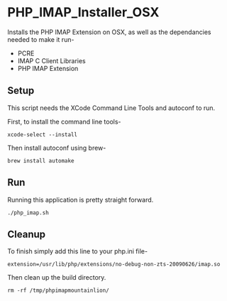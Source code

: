 # PHP_IMAP_Installer_OSX

Installs the PHP IMAP Extension on OSX, as well as the dependancies needed to make it run-

 * PCRE
 * IMAP C Client Libraries
 * PHP IMAP Extension

## Setup

This script needs the XCode Command Line Tools and autoconf to run. 

First, to install the command line tools-

```
xcode-select --install
```

Then install autoconf using brew-
```
brew install automake
```

## Run 

Running this application is pretty straight forward.

```
./php_imap.sh
```

## Cleanup

To finish simply add this line to your php.ini file-

```
extension=/usr/lib/php/extensions/no-debug-non-zts-20090626/imap.so
```

Then clean up the build directory.
```
rm -rf /tmp/phpimapmountainlion/
```